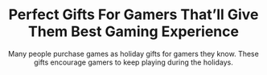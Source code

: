---
layout: post
title: Perfect Gifts For Gamers That’ll Give Them Best Gaming Experience
subtitle: Many people purchase games as holiday gifts for gamers they know. These gifts encourage gamers to keep playing during the holidays.
header-img: "img/post/2023/09/copied/medium_Gifts_for_gamers_fix2_3938a3df05.jpg"
header-style: text
permalink: "/gifts-gamers/"
catalog: true
tags:
  - Recipients 
  - Men
--- 